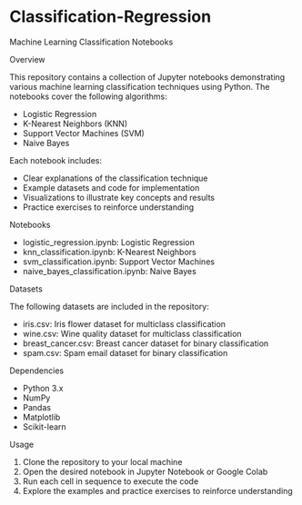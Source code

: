 # Classification-Regression
Machine Learning Classification Notebooks

Overview

This repository contains a collection of Jupyter notebooks demonstrating various machine learning classification techniques using Python. The notebooks cover the following algorithms:

- Logistic Regression
- K-Nearest Neighbors (KNN)
- Support Vector Machines (SVM)
- Naive Bayes

Each notebook includes:

- Clear explanations of the classification technique
- Example datasets and code for implementation
- Visualizations to illustrate key concepts and results
- Practice exercises to reinforce understanding

Notebooks

- logistic_regression.ipynb: Logistic Regression
- knn_classification.ipynb: K-Nearest Neighbors
- svm_classification.ipynb: Support Vector Machines
- naive_bayes_classification.ipynb: Naive Bayes

Datasets

The following datasets are included in the repository:

- iris.csv: Iris flower dataset for multiclass classification
- wine.csv: Wine quality dataset for multiclass classification
- breast_cancer.csv: Breast cancer dataset for binary classification
- spam.csv: Spam email dataset for binary classification

Dependencies

- Python 3.x
- NumPy
- Pandas
- Matplotlib
- Scikit-learn

Usage

1. Clone the repository to your local machine
2. Open the desired notebook in Jupyter Notebook or Google Colab
3. Run each cell in sequence to execute the code
4. Explore the examples and practice exercises to reinforce understanding
